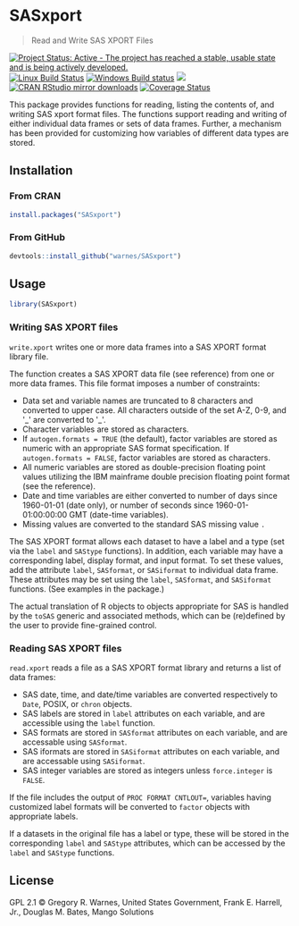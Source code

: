 
# SASxport

> Read and Write SAS XPORT Files

[![Project Status: Active - The project has reached a stable, usable state and is being actively developed.](http://www.repostatus.org/badges/latest/active.svg)](http://www.repostatus.org/#active)
[![Linux Build Status](https://travis-ci.org/MangoTheCat/SASxport.svg?branch=master)](https://travis-ci.org/MangoTheCat/SASxport)
[![Windows Build status](https://ci.appveyor.com/api/projects/status/github/MangoTheCat/SASxport?svg=true)](https://ci.appveyor.com/project/gaborcsardi/SASxport)
[![](http://www.r-pkg.org/badges/version/SASxport)](http://www.r-pkg.org/pkg/SASxport)
[![CRAN RStudio mirror downloads](http://cranlogs.r-pkg.org/badges/SASxport)](http://www.r-pkg.org/pkg/SASxport)
[![Coverage Status](https://img.shields.io/codecov/c/github/MangoTheCat/SASxport/master.svg)](https://codecov.io/github/MangoTheCat/SASxport?branch=master)

This package provides functions for reading, listing
the contents of, and writing SAS xport format files.
The functions support reading and writing of either
individual data frames or sets of data frames.  Further,
a mechanism has been provided for customizing how
variables of different data types are stored.

## Installation

### From CRAN

```r
install.packages("SASxport")
```

### From GitHub 

```r
devtools::install_github("warnes/SASxport")
```

## Usage

```r
library(SASxport)
```

### Writing SAS XPORT files

`write.xport` writes one or more data frames into a SAS XPORT format
library file.

The function creates a SAS XPORT data file (see reference) from
one or more data frames.  This file format imposes a number of
constraints:
* Data set and variable names are truncated to 8 characters and
  converted to upper case.  All characters outside of the set
  A-Z, 0-9, and '\_' are converted to '\_'.
* Character variables are stored as characters.
* If `autogen.formats = TRUE` (the default), factor variables are
  stored as numeric with an appropriate SAS format
  specification. If `autogen.formats = FALSE`, factor variables
  are stored as characters.
* All numeric variables are stored as double-precision floating
  point values utilizing the IBM mainframe double precision
  floating point format (see the reference).
* Date and time variables are either converted to number of
  days since 1960-01-01 (date only), or number of seconds since
  1960-01-01:00:00:00 GMT (date-time variables).
* Missing values are converted to the standard SAS missing
  value `.`

The SAS XPORT format allows each dataset to have a label and a
type (set via the `label` and `SAStype` functions).  In addition,
each variable may have a corresponding label, display format, and
input format.  To set these values, add the attribute `label`,
`SASformat`, or `SASiformat` to individual data frame.  These
attributes may be set using the `label`, `SASformat`, and
`SASiformat` functions. (See examples in the package.)

The actual translation of R objects to objects appropriate for SAS
is handled by the `toSAS` generic and associated methods, which
can be (re)defined by the user to provide fine-grained control.

### Reading SAS XPORT files

`read.xport` reads a file as a SAS XPORT format library and returns a list
of data frames:
* SAS date, time, and date/time variables are converted
  respectively to `Date`, POSIX, or `chron` objects.
* SAS labels are stored in `label` attributes on each variable,
  and are accessible using the `label` function.
* SAS formats are stored in `SASformat` attributes on each
  variable, and are accessable using `SASformat`.
* SAS iformats are stored in `SASiformat` attributes on each
  variable, and are accessable using `SASiformat`.
* SAS integer variables are stored as integers unless
  `force.integer` is `FALSE`.

If the file includes the output of `PROC FORMAT CNTLOUT=`,
variables having customized label formats will be converted to
`factor` objects with appropriate labels.

If a datasets in the original file has a label or type, these will
be stored in the corresponding `label` and `SAStype` attributes,
which can be accessed by the `label` and `SAStype` functions.

## License

GPL 2.1 © Gregory R. Warnes, United States Government, Frank E. Harrell,
          Jr., Douglas M. Bates, Mango Solutions
